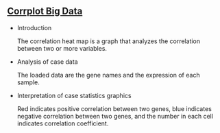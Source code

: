 ## [Corrplot Big Data](/basic/corrplot-big-data)

- Introduction

  The correlation heat map is a graph that analyzes the correlation between two or more variables.

- Analysis of case data

  The loaded data are the gene names and the expression of each sample.

- Interpretation of case statistics graphics

  Red indicates positive correlation between two genes, blue indicates negative correlation between two genes, and the
  number in each cell indicates correlation coefficient.

